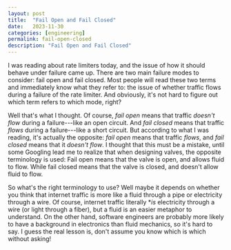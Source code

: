 ```yaml
---
layout: post
title:  "Fail Open and Fail Closed"
date:   2023-11-30
categories: [engineering]
permalink: fail-open-closed
description: "Fail Open and Fail Closed"
---
```


I was reading about rate limiters today, and the issue of how it should behave under failure came up. There are two main failure modes to consider: fail open and fail closed. Most people will read these two terms and immediately know what they refer to: the issue of whether traffic flows during a failure of the rate limiter. And obviously, it's not hard to figure out which term refers to which mode, right?

Well that's what I thought. Of course, *fail open* means that traffic *doesn't flow* during a failure---like an open circuit. And *fail closed* means that traffic *flows* during a failure---like a short circuit. But according to what I was reading, it's actually the opposite: *fail open* means that traffic *flows*, and *fail closed* means that it *doesn't flow*. I thought that this must be a mistake, until some Googling lead me to realize that when designing valves, the opposite terminology is used: Fail open means that the valve is open, and allows fluid to flow. While fail closed means that the valve is closed, and doesn't allow fluid to flow.

So what's the right terminology to use? Well maybe it depends on whether you think that internet traffic is more like a fluid through a pipe or electricity through a wire. Of course, internet traffic literally **is* electricity through a wire (or light through a fiber), but a fluid is an easier metaphor to understand. On the other hand, software engineers are probably more likely to have a background in electronics than fluid mechanics, so it's hard to say. I guess the real lesson is, don't assume you know which is which without asking!